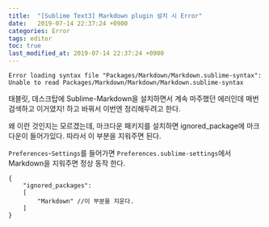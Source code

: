 ```yaml
---
title:  "[Sublime Text3] Markdown plugin 설치 시 Error"
date:   2019-07-14 22:37:24 +0900
categories: Error
tags: editor
toc: true
last_modified_at: 2019-07-14 22:37:24 +0900
---
```


`Error loading syntax file "Packages/Markdown/Markdown.sublime-syntax": Unable to read Packages/Markdown/Markdown/Markdown.sublime-syntax`  
  
태블릿, 데스크탑에 Sublime-Markdown을 설치하면서 계속 마주했던 에러인데 매번 검색하고 이거였지! 하고 바꿔서 이번엔 정리해두려고 한다.  
  
왜 이런 것인지는 모르겠는데, 마크다운 패키지를 설치하면 ignored_package에 마크다운이 들어가있다. 따라서 이 부분을 지워주면 된다.  
  
`Preferences`-`Settings`를 들어가면 `Preferences.sublime-settings`에서 Markdown을 지워주면 정상 동작 한다.  
  
```
{
	"ignored_packages":
	[
		"Markdown" //이 부분을 지운다.
	]
}
```